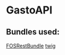 # GastoAPI
## Bundles used:
 [FOSRestBundle](https://symfony.com/doc/current/bundles/FOSRestBundle/index.html)
 [twig](https://symfony.com/doc/current/reference/configuration/twig.html)
  

